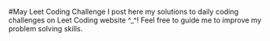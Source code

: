 #May Leet Coding Challenge
I post here my solutions to daily coding challenges on Leet Coding website ^_^!
Feel free to guide me to improve my problem solving skills.
